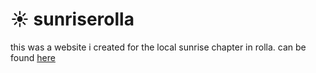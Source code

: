 # ☀️ sunriserolla

this was a website i created for the local sunrise chapter in rolla. can be found <a href = "sunriserolla.github.io"> here </a> 
